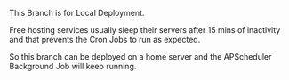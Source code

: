 This Branch is for Local Deployment. 

Free hosting services usually sleep their servers after 15 mins of inactivity 
and that prevents the Cron Jobs to run as expected.

So this branch can be deployed on a home server and the APScheduler Background Job will keep running.